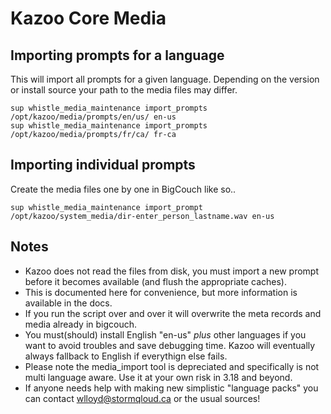 # Kazoo Core Media

## Importing prompts for a language

This will import all prompts for a given language.  Depending on the version or install source your path to the media files may differ.

```
sup whistle_media_maintenance import_prompts /opt/kazoo/media/prompts/en/us/ en-us
sup whistle_media_maintenance import_prompts /opt/kazoo/media/prompts/fr/ca/ fr-ca
```

## Importing individual prompts

Create the media files one by one in BigCouch like so..

```
sup whistle_media_maintenance import_prompt /opt/kazoo/system_media/dir-enter_person_lastname.wav en-us
```

## Notes

* Kazoo does not read the files from disk, you must import a new prompt before it becomes available (and flush the appropriate caches).
* This is documented here for convenience, but more information is available in the docs.
* If you run the script over and over it will overwrite the meta records and media already in bigcouch.
* You must(should) install English "en-us" *plus* other languages if you want to avoid troubles and save debugging time.  Kazoo will eventually always fallback to English if everythign else fails.
* Please note the media_import tool is depreciated and specifically is not multi language aware.  Use it at your own risk in 3.18 and beyond.
* If anyone needs help with making new simplistic "language packs" you can contact wlloyd@stormqloud.ca or the usual sources!

